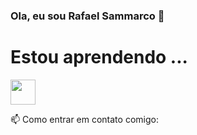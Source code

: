 ### Ola, eu sou Rafael Sammarco 👋

# Estou aprendendo ...
 <img src="https://cdn.jsdelivr.net/gh/devicons/devicon/icons/git/git-plain-wordmark.svg"  width="40" height="40"  />



 📫 Como entrar em contato comigo:


